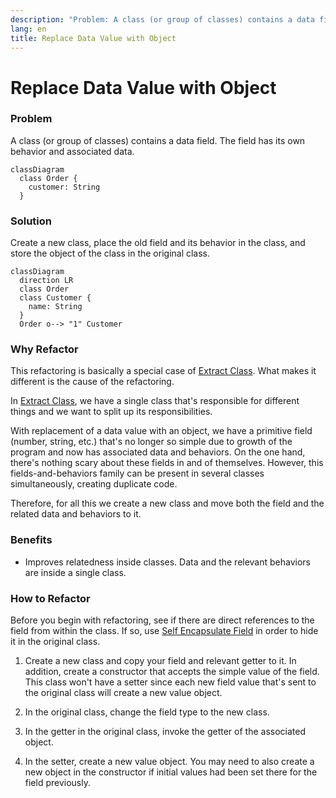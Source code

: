 ```yaml
---
description: "Problem: A class (or group of classes) contains a data field. The field has its own behavior and associated data. Solution: Create a new class, place the old field and its behavior in the class, and store the object of the class in the original class."
lang: en
title: Replace Data Value with Object
---
```

# Replace Data Value with Object

### Problem

A class (or group of classes) contains a data field. The field has its
own behavior and associated data.
```mermaid
classDiagram
  class Order {
    customer: String
  }  
```
### Solution

Create a new class, place the old field and its behavior in the class,
and store the object of the class in the original class.

```mermaid
classDiagram
  direction LR
  class Order
  class Customer {
    name: String
  }
  Order o--> "1" Customer  
```

### Why Refactor

This refactoring is basically a special case of [Extract Class](/extract-class). What makes it different is the cause of the refactoring.

In [Extract Class](/extract-class), we have a single class that's responsible for different things and we want to split up its responsibilities.

With replacement of a data value with an object, we have a primitive field (number, string, etc.) that's no longer so simple due to growth of the program and now has associated data and behaviors. On the one hand, there's nothing scary about these fields in and of themselves. However, this fields-and-behaviors family can be present in several classes simultaneously, creating duplicate code.

Therefore, for all this we create a new class and move both the field
and the related data and behaviors to it.

### Benefits

-   Improves relatedness inside classes. Data and the relevant behaviors
    are inside a single class.

### How to Refactor

Before you begin with refactoring, see if there are direct references to the field from within the class. If so, use [Self Encapsulate Field](/self-encapsulate-field) in order to hide it in the original class.

1.  Create a new class and copy your field and relevant getter to it. In addition, create a constructor that accepts the simple value of the field. This class won't have a setter since each new field value
    that's sent to the original class will create a new value object.

2.  In the original class, change the field type to the new class.

3.  In the getter in the original class, invoke the getter of the associated object.

4.  In the setter, create a new value object. You may need to also
    create a new object in the constructor if initial values had been
    set there for the field previously.
